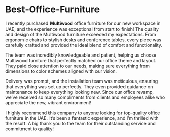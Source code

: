 # Best-Office-Furniture
I recently purchased **Multiwood** office furniture for our new workspace in UAE, and the experience was exceptional from start to finish! The quality and design of the Multiwood furniture exceeded my expectations. From ergonomic chairs to stylish desks and conference tables, every piece was carefully crafted and provided the ideal blend of comfort and functionality.

The team was incredibly knowledgeable and patient, helping us choose Multiwood furniture that perfectly matched our office theme and layout. They paid close attention to our needs, making sure everything from dimensions to color schemes aligned with our vision.

Delivery was prompt, and the installation team was meticulous, ensuring that everything was set up perfectly. They even provided guidance on maintenance to keep everything looking new. Since our office revamp, we’ve received so many compliments from clients and employees alike who appreciate the new, vibrant environment!

I highly recommend this company to anyone looking for top-quality office furniture in the UAE. It’s been a fantastic experience, and I’m thrilled with the result. A big thank you to the team for their outstanding service and commitment to quality!
